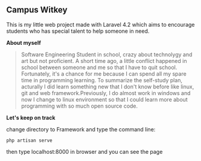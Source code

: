 Campus Witkey
-------------

This is my little web project made with Laravel 4.2 which aims to encourage students who has special talent to help someone in need.

**About myself**

> Software Engineering Student in school, crazy about technolygy and art
> but not proficient. A short time ago, a little conflict happened in
> school between someone and me so that I have to  quit school.
> Fortunately, it's a chance for me because I can spend all my spare
> time in programming learning. To summarize the self-study plan,
> acturally I did learn something new that I don't know before like
> linux, git and web framework.Previously, I do almost work in windows
> and now I change to linux environment so that I could learn more about
> programming with so much open source code.

**Let's keep on track**

change directory to Framework and type the command line:

    php artisan serve

then type localhost:8000 in browser and you can see the page
